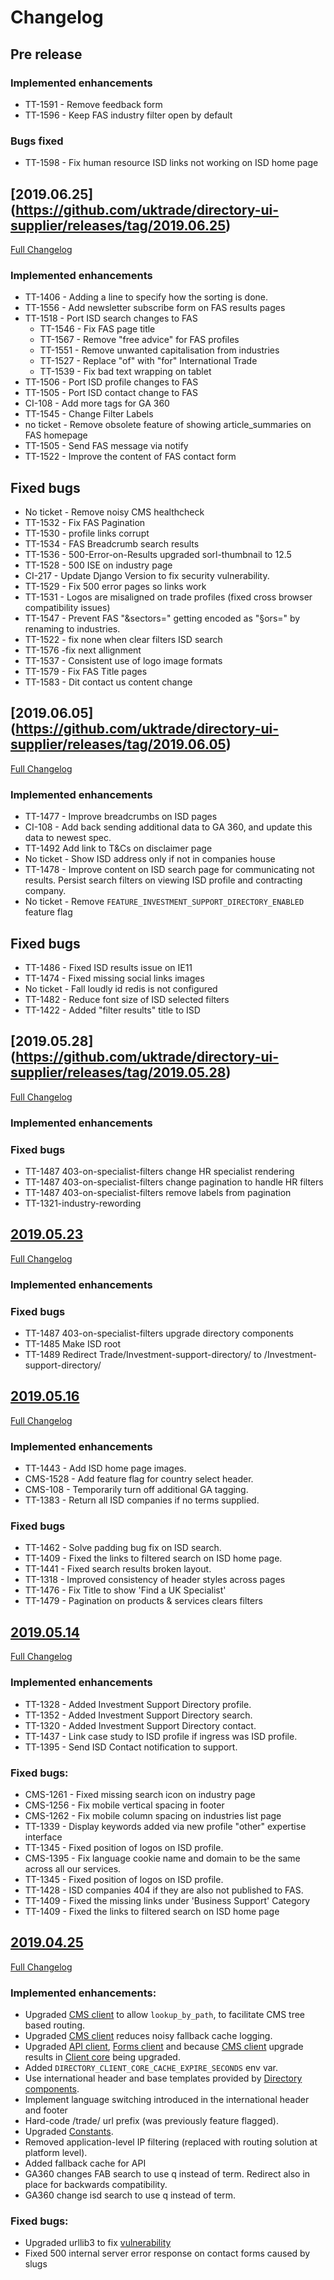 # Changelog

## Pre release

### Implemented enhancements
- TT-1591 - Remove feedback form
- TT-1596 - Keep FAS industry filter open by default

### Bugs fixed
- TT-1598 - Fix human resource ISD links not working on ISD home page

## [2019.06.25] (https://github.com/uktrade/directory-ui-supplier/releases/tag/2019.06.25)
[Full Changelog](https://github.com/uktrade/directory-ui-supplier/compare/2019.06.05...2019.06.25)

### Implemented enhancements

- TT-1406 - Adding a line to specify how the sorting is done.
- TT-1556 - Add newsletter subscribe form on FAS results pages
- TT-1518 - Port ISD search changes to FAS
    + TT-1546 - Fix FAS page title
    + TT-1567 - Remove "free advice" for FAS profiles
    + TT-1551 - Remove unwanted capitalisation from industries
    + TT-1527 - Replace "of" with "for" International Trade
    + TT-1539 - Fix bad text wrapping on tablet
- TT-1506 - Port ISD profile changes to FAS
- TT-1505 - Port ISD contact change to FAS
- CI-108 - Add more tags for GA 360
- TT-1545 - Change Filter Labels
- no ticket - Remove obsolete feature of showing article_summaries on FAS homepage
- TT-1505 - Send FAS message via notify
- TT-1522 - Improve the content of FAS contact form

## Fixed bugs

- No ticket - Remove noisy CMS healthcheck
- TT-1532 - Fix FAS Pagination
- TT-1530 - profile links corrupt
- TT-1534 - FAS Breadcrumb search results
- TT-1536 - 500-Error-on-Results upgraded sorl-thumbnail to 12.5
- TT-1528 - 500 ISE on industry page
- CI-217 - Update Django Version to fix security vulnerability.
- TT-1529 - Fix 500 error pages so links work
- TT-1531 - Logos are misaligned on trade profiles (fixed cross browser compatibility issues)
- TT-1547 - Prevent FAS "&sectors=" getting encoded as "§ors=" by renaming to industries.
- TT-1522 - fix none when clear filters ISD search
- TT-1576 -fix next allignment
- TT-1537 - Consistent use of logo image formats
- TT-1579 - Fix FAS Title pages
- TT-1583 - Dit contact us content change

## [2019.06.05] (https://github.com/uktrade/directory-ui-supplier/releases/tag/2019.06.05)
[Full Changelog](https://github.com/uktrade/directory-ui-supplier/compare/2019.05.28_1...2019.06.05)

### Implemented enhancements

- TT-1477 - Improve breadcrumbs on ISD pages
- CI-108 - Add back sending additional data to GA 360, and update this data to newest spec.
- TT-1492 Add link to T&Cs on disclaimer page
- No ticket - Show ISD address only if not in companies house
- TT-1478 - Improve content on ISD search page for communicating not results. Persist search filters on viewing ISD profile and contracting company.
- No ticket - Remove `FEATURE_INVESTMENT_SUPPORT_DIRECTORY_ENABLED` feature flag

## Fixed bugs

- TT-1486 - Fixed ISD results issue on IE11
- TT-1474 - Fixed missing social links images
- No ticket - Fall loudly id redis is not configured
- TT-1482 - Reduce font size of ISD selected filters
- TT-1422 - Added "filter results" title to ISD

## [2019.05.28] (https://github.com/uktrade/directory-ui-supplier/releases/tag/2019.05.28)
[Full Changelog](https://github.com/uktrade/directory-ui-supplier/compare/2019.05.23...2019.05.28)

### Implemented enhancements

### Fixed bugs
- TT-1487 403-on-specialist-filters change HR specialist rendering 
- TT-1487 403-on-specialist-filters change pagination to handle HR filters
- TT-1487 403-on-specialist-filters remove labels from pagination
- TT-1321-industry-rewording

## [2019.05.23](https://github.com/uktrade/directory-ui-supplier/releases/tag/2019.05.23)

[Full Changelog](https://github.com/uktrade/directory-ui-supplier/compare/2019.05.16...2019.05.23)

### Implemented enhancements

### Fixed bugs
- TT-1487 403-on-specialist-filters upgrade directory components
- TT-1485 Make ISD root 
- TT-1489 Redirect Trade/Investment-support-directory/ to /Investment-support-directory/


## [2019.05.16](https://github.com/uktrade/directory-ui-supplier/releases/tag/2019.05.16)

[Full Changelog](https://github.com/uktrade/directory-ui-supplier/compare/2019.04.14...2019.05.16)

### Implemented enhancements

- TT-1443 - Add ISD home page images.
- CMS-1528 - Add feature flag for country select header.
- CMS-108 - Temporarily turn off additional GA tagging.
- TT-1383 - Return all ISD companies if no terms supplied. 

### Fixed bugs

- TT-1462 - Solve padding bug fix on ISD search.
- TT-1409 - Fixed the links to filtered search on ISD home page.
- TT-1441 - Fixed search results broken layout.
- TT-1318 - Improved consistency of header styles across pages
- TT-1476 - Fix Title to show 'Find a UK Specialist'
- TT-1479 - Pagination on products & services clears filters

## [2019.05.14](https://github.com/uktrade/directory-ui-supplier/releases/tag/2019.05.14)

[Full Changelog](https://github.com/uktrade/directory-ui-supplier/compare/2019.04.25...2019.05.14)

### Implemented enhancements

- TT-1328 - Added Investment Support Directory profile.
- TT-1352 - Added Investment Support Directory search.
- TT-1320 - Added Investment Support Directory contact.
- TT-1437 - Link case study to ISD profile if ingress was ISD profile.
- TT-1395 - Send ISD Contact notification to support.

### Fixed bugs:

- CMS-1261 - Fixed missing search icon on industry page
- CMS-1256 - Fix mobile vertical spacing in footer
- CMS-1262 - Fix mobile column spacing on industries list page
- TT-1339 - Display keywords added via new profile "other" expertise interface
- TT-1345 - Fixed position of logos on ISD profile.
- CMS-1395 - Fix language cookie name and domain to be the same across all our services.
- TT-1345 - Fixed position of logos on ISD profile.
- TT-1428 - ISD companies 404 if they are also not published to FAS.
- TT-1409 - Fixed the missing links under 'Business Support' Category
- TT-1409 - Fixed the links to filtered search on ISD home page


## [2019.04.25](https://github.com/uktrade/directory-ui-supplier/releases/tag/2019.04.25)

[Full Changelog](https://github.com/uktrade/directory-ui-supplier/compare/2019.04.03...2019.04.25)

### Implemented enhancements:

- Upgraded [CMS client][directory-cms-client] to allow `lookup_by_path`, to facilitate CMS tree based routing.
- Upgraded [CMS client][directory-cms-client] reduces noisy fallback cache logging.
- Upgraded [API client][directory-api-client], [Forms client][directory-forms-api-client] and because [CMS client][directory-cms-client] upgrade results in [Client core][directory-client-core] being upgraded.
- Added `DIRECTORY_CLIENT_CORE_CACHE_EXPIRE_SECONDS` env var.
- Use international header and base templates provided by [Directory components][directory-components].
- Implement language switching introduced in the international header and footer
- Hard-code /trade/ url prefix (was previously feature flagged).
- Upgraded [Constants][directory-constants].
- Removed application-level IP filtering (replaced with routing solution at platform level).
- Added fallback cache for API
- GA360 changes FAB search to use q instead of term. Redirect also in place for backwards compatibility.
- GA360 change isd search to use q instead of term.

### Fixed bugs:

- Upgraded urllib3 to fix [vulnerability](https://nvd.nist.gov/vuln/detail/CVE-2019-11324)
- Fixed 500 internal server error response on contact forms caused by slugs


[directory-api-client]: https://github.com/uktrade/directory-api-client
[directory-client-core]: https://github.com/uktrade/directory-client-core
[directory-cms-client]: https://github.com/uktrade/directory-cms-client
[directory-forms-api-client]: https://github.com/uktrade/directory-forms-api-client
[directory-components]: https://github.com/uktrade/directory-components
[directory-constants]: https://github.com/uktrade/directory-constants
